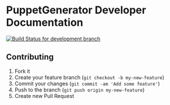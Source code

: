 # PuppetGenerator Developer Documentation

[![Build Status for development branch](https://travis-ci.org/maxmeyer/puppet_generator.png?branch=development)](https://travis-ci.org/maxmeyer/puppet_generator)

## Contributing

1. Fork it
2. Create your feature branch (`git checkout -b my-new-feature`)
3. Commit your changes (`git commit -am 'Add some feature'`)
4. Push to the branch (`git push origin my-new-feature`)
5. Create new Pull Request
